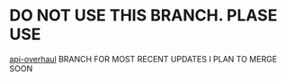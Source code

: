 # DO NOT USE THIS BRANCH. PLASE USE 
[api-overhaul](https://github.com/riley-spires/QBS/tree/api-overhaul) 
BRANCH FOR MOST RECENT UPDATES
I PLAN TO MERGE SOON
